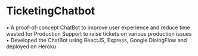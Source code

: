 # TicketingChatbot
• A proof-of-concept ChatBot to improve user experience and reduce time wasted for Production Support to raise tickets on various production issues
• Developed the ChatBot using ReactJS, Express, Google DialogFlow and deployed on Heroku
